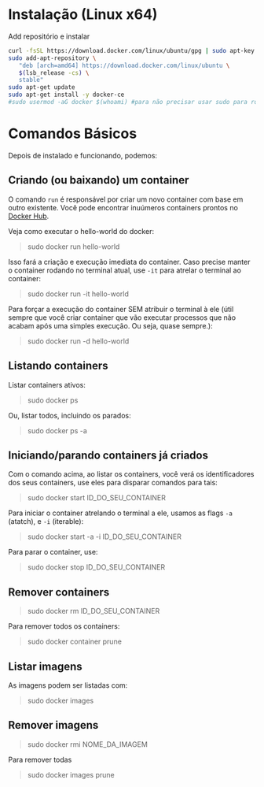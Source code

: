 # Instalação (Linux x64)

Add repositório e instalar

```sh
curl -fsSL https://download.docker.com/linux/ubuntu/gpg | sudo apt-key add -
sudo add-apt-repository \
   "deb [arch=amd64] https://download.docker.com/linux/ubuntu \
   $(lsb_release -cs) \
   stable"
sudo apt-get update
sudo apt-get install -y docker-ce
#sudo usermod -aG docker $(whoami) #para não precisar usar sudo para rodar o docker (não funcionou)
```

# Comandos Básicos

Depois de instalado e funcionando, podemos:

## Criando (ou baixando) um container

O comando `run` é responsável por criar um novo container com base em outro existente. Você pode encontrar inuúmeros containers prontos no [Docker Hub](https://hub.docker.com/).

Veja como executar o hello-world do docker:

> sudo docker run hello-world

Isso fará a criação e execução imediata do container. Caso precise manter o container rodando no terminal atual, use `-it` para atrelar o terminal ao container:

> sudo docker run -it hello-world

Para forçar a execução do container SEM atribuir o terminal à ele (útil sempre que você criar container que vão executar processos que não acabam após uma simples execução. Ou seja, quase sempre.):

> sudo docker run -d hello-world


## Listando containers

Listar containers ativos:

> sudo docker ps

Ou, listar todos, incluindo os parados:

> sudo docker ps -a


## Iniciando/parando containers já criados

Com o comando acima, ao listar os containers, você verá os identificadores dos seus containers, use eles para disparar comandos para tais:

> sudo docker start ID_DO_SEU_CONTAINER

Para iniciar o container atrelando o terminal a ele, usamos as flags `-a` (atatch), e `-i` (iterable):

> sudo docker start -a -i ID_DO_SEU_CONTAINER

Para parar o container, use:

> sudo docker stop ID_DO_SEU_CONTAINER


## Remover containers

> sudo docker rm ID_DO_SEU_CONTAINER

Para remover todos os containers:

> sudo docker container prune


## Listar imagens

As imagens podem ser listadas com:

> sudo docker images

## Remover imagens

> sudo docker rmi NOME_DA_IMAGEM

Para remover todas

> sudo docker images prune
